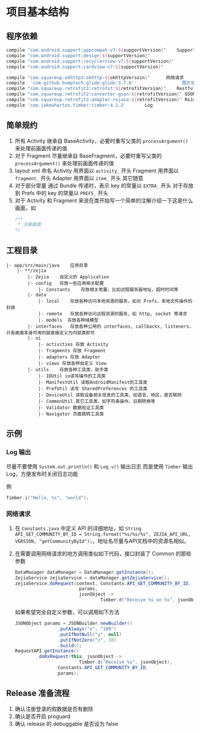 # 项目基本结构

## 程序依赖

```groovy
compile "com.android.support:appcompat-v7:${supportVersion}"    Support 库
compile "com.android.support:design:${supportVersion}"
compile "com.android.support:recyclerview-v7:${supportVersion}"
compile "com.android.support:cardview-v7:${supportVersion}"

compile "com.squareup.okhttp3:okhttp:${okhttpVersoin}"      网络请求
compile  'com.github.bumptech.glide:glide:3.7.0''                 图片加载
compile "com.squareup.retrofit2:retrofit:${retrofitVersion}"    Restful 请求
compile "com.squareup.retrofit2:converter-gson:${retrofitVersion}" GSON
compile "com.squareup.retrofit2:adapter-rxjava:${retrofitVersion}" RxJava
compile 'com.jakewharton.timber:timber:4.1.2'       Log
```

## 简单规约

1.  所有 Activity 继承自 BaseActivity，必要时重写父类的 `processArgument()` 来处理前画面传递的值
2.  对于 Fragment 尽量继承自 BaseFragment，必要时重写父类的 `processArgument()` 来处理前画面传递的值
3.  layout xml 命名
     Activity 用界面以  `activity_` 开头
     Fragment 用界面以  `fragment_` 开头
     Adapter  用界面以  `item_` 开头
     其它随意
4.  对于部分常量
     通过 Bundle 传递时，表示 key 的常量以 `EXTRA_` 开头
     对于存放到 Prefs 中的 key 的常量以 `PREFS_` 开头
5.  对于 Activity 和 Fragment 来说在类开始写一个简单的注解介绍一下这是什么画面，如
     ```java
     /**
      * 注册画面
     */
     ```

## 工程目录

```
|- app/src/main/java    应用目录
    |- **/zejia
        |- Zejia    自定义的 Application
        |- config   存放一些应用相关配置
            |- Constants    存放相关常量，比如远程服务器地址，超时时间等
        |- data
            |- local    存放各种访问本地资源的服务，如对 Prefs，本地文件操作的封装
            |- remote   存放各种访问远程资源的服务，如 http, socket 等请求
            |- models  存放各种域模型
        |- interfaces   存放各种公用的 interfaces, callbacks, listeners，只有画面本身可用的就直接定义为内部类即可
        |- ui
            |- activities 存放 Activity
            |- fragments 存放 Fragment
            |- adapters 存放 Adapter
            |- views 存放各种自定义 View
        |- utils    存放各种工具类，助手类
            |- IOUtil io读写操作的工具类
            |- ManifestUtil 读取AndroidManifest的工具类
            |- PrefUtil 读写 SharedPreferences 的工具类
            |- DeviceUtil 读取设备相关信息的工具类，如语言，地区，是否联网
            |- CommonUtil 其它工具类，如字符串操作，日期转换等
            |- Validator 数据验证工具类
            |- Navigator 页面跳转工具类
```

## 示例

### Log 输出

尽量不要使用 `System.out.println()` 和 `Log.v()` 输出日志
而是使用 `Timber` 输出 Log，方便发布时关闭日志功能

例

```java
Timber.i("Hello, %s", "world");
```

### 网络请求

1. 在 `Constants.java` 中定义 API 的详细地址，如 ` String API_GET_COMMUNITY_BY_ID = String.format("%s/%s/%s", ZEJIA_API_URL, VERSION, "getCommunityById");
`，地址名尽量与API文档中的资源名相似。

2. 在需要调用网络请求的地方调用类似如下代码，接口封装了 Common 的那些参数

    ```java
    DataManager dataManager = DataManager.getInstance();
    ZejiaService zejiaService = dataManager.getZejiaService();
    zejiaService.doRequest(context, Constants.API_GET_COMMUNITY_BY_ID,
                            params,
                            jsonObject ->
                                    Timber.d("Receive %s on %s", jsonObject, Thread.currentThread().getName()));
    ```

    如果希望完全自定义参数，可以调用如下方法

    ```java
    JSONObject params = JSONBuilder.newBuilder()
                    .putAlways("x", "100")
                    .putIfNotNull("y", null)
                    .putIfNotZero("z", 10)
                    .build();
    RequestAPI.getInstance()
            .doRxRequest(this, jsonObject ->
                            Timber.d("Receive %s", jsonObject),
                    Constants.API_GET_COMMUNITY_BY_ID,
                    params);
    ```

## Release 准备流程

1. 确认注册登录的假数据是否有删除
2. 确认是否开启 proguard
3. 确认 release 的 debuggable 是否设为 false